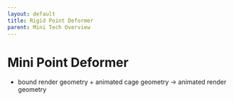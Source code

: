 ```yaml
---
layout: default
title: Rigid Point Deformer
parent: Mini Tech Overview
---
```


# Mini Point Deformer

* bound render geometry + animated cage geometry -> animated render geometry